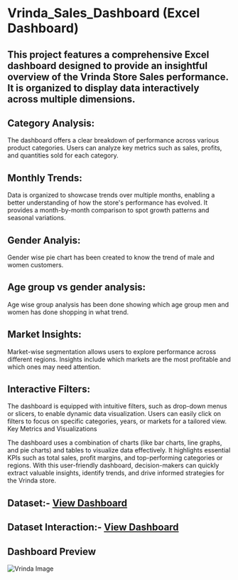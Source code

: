 # Vrinda_Sales_Dashboard (Excel Dashboard)
## This project features a comprehensive Excel dashboard designed to provide an insightful overview of the Vrinda Store Sales performance. It is organized to display data interactively across multiple dimensions.

## Category Analysis:
The dashboard offers a clear breakdown of performance across various product categories. Users can analyze key metrics such as sales, profits, and quantities sold for each category.

## Monthly Trends:
Data is organized to showcase trends over multiple months, enabling a better understanding of how the store's performance has evolved. It provides a month-by-month comparison to spot growth patterns and seasonal variations.

## Gender Analyis:
Gender wise pie chart has been created to know the trend of male and women customers.

## Age group vs gender analysis:
Age wise group analysis has been done showing which age group men and women has done shopping in what trend.

## Market Insights:
Market-wise segmentation allows users to explore performance across different regions. Insights include which markets are the most profitable and which ones may need attention.

## Interactive Filters:
The dashboard is equipped with intuitive filters, such as drop-down menus or slicers, to enable dynamic data visualization. Users can easily click on filters to focus on specific categories, years, or markets for a tailored view. Key Metrics and Visualizations

The dashboard uses a combination of charts (like bar charts, line graphs, and pie charts) and tables to visualize data effectively. It highlights essential KPIs such as total sales, profit margins, and top-performing categories or regions. With this user-friendly dashboard, decision-makers can quickly extract valuable insights, identify trends, and drive informed strategies for the Vrinda store.

## Dataset:- <a href= "https://github.com/Kailash-chowdhury/Vrinda_Sales_Dashboard-/blob/main/Vrinda%20Store%20Data%20Analysis.xlsx"> View Dashboard</a>
## Dataset Interaction:- <a href= "https://github.com/Kailash-chowdhury/Vrinda_Sales_Dashboard-/blob/main/Vrinda%20Image.png"> View Dashboard</a>

## Dashboard Preview
![Vrinda Image](https://github.com/user-attachments/assets/a9487ae8-1419-49a5-a174-9f6d1228f8f4)
